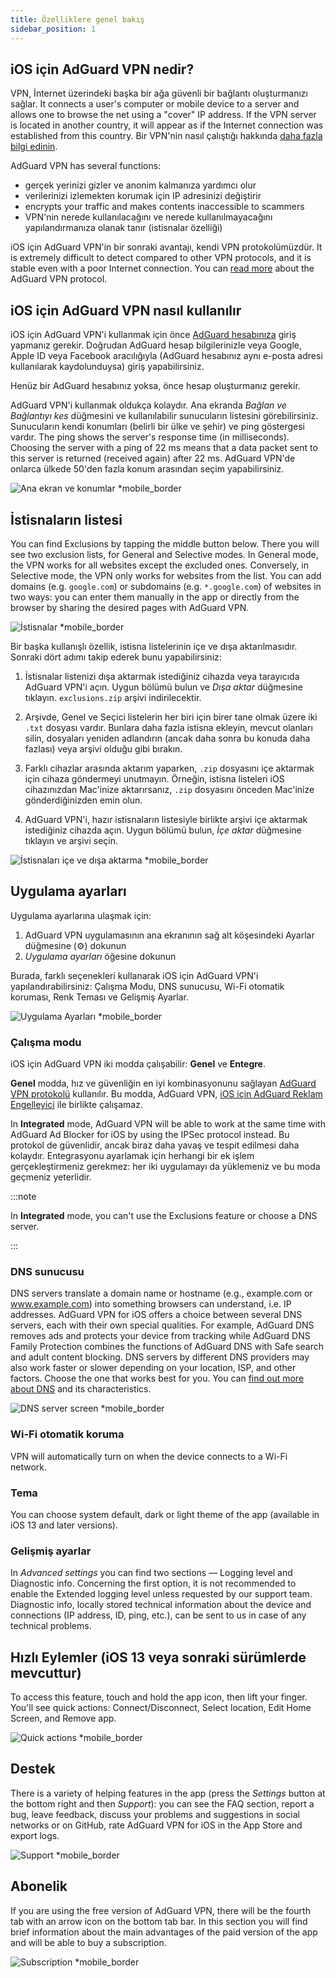 ```yaml
---
title: Özelliklere genel bakış
sidebar_position: 1
---
```


## iOS için AdGuard VPN nedir?

VPN, İnternet üzerindeki başka bir ağa güvenli bir bağlantı oluşturmanızı sağlar. It connects a user's computer or mobile device to a server and allows one to browse the net using a "cover" IP address. If the VPN server is located in another country, it will appear as if the Internet connection was established from this country. Bir VPN'nin nasıl çalıştığı hakkında [daha fazla bilgi edinin](/general/how-vpn-works).

AdGuard VPN has several functions:

- gerçek yerinizi gizler ve anonim kalmanıza yardımcı olur
- verilerinizi izlemekten korumak için IP adresinizi değiştirir
- encrypts your traffic and makes contents inaccessible to scammers
- VPN'nin nerede kullanılacağını ve nerede kullanılmayacağını yapılandırmanıza olanak tanır (istisnalar özelliği)

iOS için AdGuard VPN'in bir sonraki avantajı, kendi VPN protokolümüzdür. It is extremely difficult to detect compared to other VPN protocols, and it is stable even with a poor Internet connection. You can [read more](/general/adguard-vpn-protocol) about the AdGuard VPN protocol.

## iOS için AdGuard VPN nasıl kullanılır

iOS için AdGuard VPN'i kullanmak için önce [AdGuard hesabınıza](https://my.adguard.com/) giriş yapmanız gerekir. Doğrudan AdGuard hesap bilgilerinizle veya Google, Apple ID veya Facebook aracılığıyla (AdGuard hesabınız aynı e-posta adresi kullanılarak kaydolunduysa) giriş yapabilirsiniz.

Henüz bir AdGuard hesabınız yoksa, önce hesap oluşturmanız gerekir.

AdGuard VPN'i kullanmak oldukça kolaydır. Ana ekranda *Bağlan ve Bağlantıyı kes* düğmesini ve kullanılabilir sunucuların listesini görebilirsiniz. Sunucuların kendi konumları (belirli bir ülke ve şehir) ve ping göstergesi vardır. The ping shows the server's response time (in milliseconds). Choosing the server with a ping of 22 ms means that a data packet sent to this server is returned (received again) after 22 ms. AdGuard VPN'de onlarca ülkede 50'den fazla konum arasından seçim yapabilirsiniz.

![Ana ekran ve konumlar *mobile_border](https://cdn.adguardvpn.com/content/kb/vpn/ios/1.png?123)

## İstisnaların listesi

You can find Exclusions by tapping the middle button below. There you will see two exclusion lists, for General and Selective modes. In General mode, the VPN works for all websites except the excluded ones. Conversely, in Selective mode, the VPN only works for websites from the list. You can add domains (e.g. `google.com`) or subdomains (e.g. `*.google.com`) of websites in two ways: you can enter them manually in the app or directly from the browser by sharing the desired pages with AdGuard VPN.

![İstisnalar *mobile_border](https://cdn.adguardvpn.com/content/kb/vpn/ios/2.png?123)

Bir başka kullanışlı özellik, istisna listelerinin içe ve dışa aktarılmasıdır. Sonraki dört adımı takip ederek bunu yapabilirsiniz:

1. İstisnalar listenizi dışa aktarmak istediğiniz cihazda veya tarayıcıda AdGuard VPN'i açın. Uygun bölümü bulun ve *Dışa aktar* düğmesine tıklayın. `exclusions.zip` arşivi indirilecektir.

2. Arşivde, Genel ve Seçici listelerin her biri için birer tane olmak üzere iki `.txt` dosyası vardır. Bunlara daha fazla istisna ekleyin, mevcut olanları silin, dosyaları yeniden adlandırın (ancak daha sonra bu konuda daha fazlası) veya arşivi olduğu gibi bırakın.

3. Farklı cihazlar arasında aktarım yaparken, `.zip` dosyasını içe aktarmak için cihaza göndermeyi unutmayın. Örneğin, istisna listeleri iOS cihazınızdan Mac'inize aktarırsanız, `.zip` dosyasını önceden Mac'inize gönderdiğinizden emin olun.

4. AdGuard VPN'i, hazır istisnaların listesiyle birlikte arşivi içe aktarmak istediğiniz cihazda açın. Uygun bölümü bulun, *İçe aktar* düğmesine tıklayın ve arşivi seçin.

![İstisnaları içe ve dışa aktarma *mobile_border](https://cdn.adguardvpn.com/content/kb/vpn/ios/import-export-exclusions.png)

## Uygulama ayarları

Uygulama ayarlarına ulaşmak için:

1. AdGuard VPN uygulamasının ana ekranının sağ alt köşesindeki Ayarlar düğmesine (⚙) dokunun
2. *Uygulama ayarları* öğesine dokunun

Burada, farklı seçenekleri kullanarak iOS için AdGuard VPN'i yapılandırabilirsiniz: Çalışma Modu, DNS sunucusu, Wi-Fi otomatik koruması, Renk Teması ve Gelişmiş Ayarlar.

![Uygulama Ayarları *mobile_border](https://cdn.adguardvpn.com/content/kb/vpn/ios/app-settings.png)

### Çalışma modu

iOS için AdGuard VPN iki modda çalışabilir: **Genel** ve **Entegre**.

**Genel** modda, hız ve güvenliğin en iyi kombinasyonunu sağlayan [AdGuard VPN protokolü](/general/adguard-vpn-protocol) kullanılır. Bu modda, AdGuard VPN, [iOS için AdGuard Reklam Engelleyici](https://adguard.com/kb/adguard-for-ios/overview/) ile birlikte çalışamaz.

In **Integrated** mode, AdGuard VPN will be able to work at the same time with AdGuard Ad Blocker for iOS by using the IPSec protocol instead. Bu protokol de güvenlidir, ancak biraz daha yavaş ve tespit edilmesi daha kolaydır. Entegrasyonu ayarlamak için herhangi bir ek işlem gerçekleştirmeniz gerekmez: her iki uygulamayı da yüklemeniz ve bu moda geçmeniz yeterlidir.

:::note

In **Integrated** mode, you can't use the Exclusions feature or choose a DNS server.

:::

### DNS sunucusu

DNS servers translate a domain name or hostname (e.g., example.com or www.example.com) into something browsers can understand, i.e. IP addresses. AdGuard VPN for iOS offers a choice between several DNS servers, each with their own special qualities. For example, AdGuard DNS removes ads and protects your device from tracking while AdGuard DNS Family Protection combines the functions of AdGuard DNS with Safe search and adult content blocking. DNS servers by different DNS providers may also work faster or slower depending on your location, ISP, and other factors. Choose the one that works best for you. You can [find out more about DNS](https://adguard-dns.io/kb/general/dns-filtering/#what-is-dns) and its characteristics.

![DNS server screen *mobile_border](https://cdn.adguardvpn.com/content/kb/vpn/ios/dns-server.png)

### Wi-Fi otomatik koruma

VPN will automatically turn on when the device connects to a Wi-Fi network.

### Tema

You can choose system default, dark or light theme of the app (available in iOS 13 and later versions).

### Gelişmiş ayarlar

In *Advanced settings* you can find two sections — Logging level and Diagnostic info. Concerning the first option, it is not recommended to enable the Extended logging level unless requested by our support team. Diagnostic info, locally stored technical information about the device and connections (IP address, ID, ping, etc.), can be sent to us in case of any technical problems.

## Hızlı Eylemler (iOS 13 veya sonraki sürümlerde mevcuttur)

To access this feature, touch and hold the app icon, then lift your finger. You'll see quick actions: Connect/Disconnect, Select location, Edit Home Screen, and Remove app.

![Quick actions *mobile_border](https://cdn.adguardvpn.com/content/kb/vpn/ios/quick-actions.png)

## Destek

There is a variety of helping features in the app (press the *Settings* button at the bottom right and then *Support*): you can see the FAQ section, report a bug, leave feedback, discuss your problems and suggestions in social networks or on GitHub, rate AdGuard VPN for iOS in the App Store and export logs.

![Support *mobile_border](https://cdn.adguardvpn.com/content/kb/vpn/ios/support.png)

## Abonelik

If you are using the free version of AdGuard VPN, there will be the fourth tab with an arrow icon on the bottom tab bar. In this section you will find brief information about the main advantages of the paid version of the app and will be able to buy a subscription.

![Subscription *mobile_border](https://cdn.adguardvpn.com/content/kb/vpn/ios/subscription_en.png)
